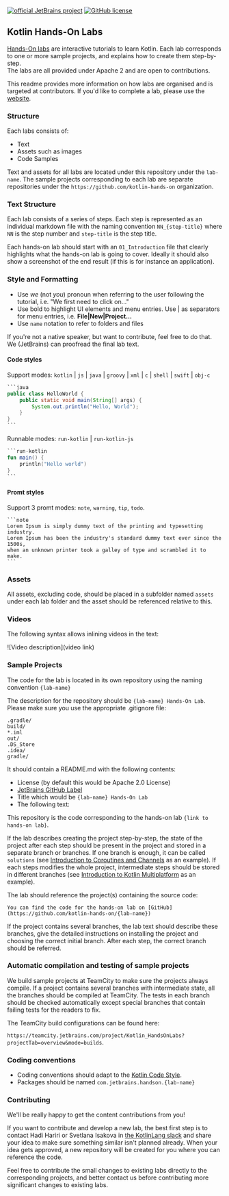 [![official JetBrains project](https://jb.gg/badges/official.svg)](https://confluence.jetbrains.com/display/ALL/JetBrains+on+GitHub)
[![GitHub license](https://img.shields.io/badge/license-Apache%20License%202.0-blue.svg?style=flat)](https://www.apache.org/licenses/LICENSE-2.0)


## Kotlin Hands-On Labs

[Hands-On labs](https://play.kotlinlang.org/hands-on) are interactive tutorials to learn Kotlin.
Each lab corresponds to one or more sample projects, and explains how to create them step-by-step.   
The labs are all provided under Apache 2 and are open to contributions. 

This readme provides more information on how labs are organised and is targeted at contributors.
If you'd like to complete a lab, please use the [website](https://play.kotlinlang.org/hands-on).


### Structure

Each labs consists of:

* Text
* Assets such as images
* Code Samples

Text and assets for all labs are located under this repository under the `lab-name`.
The sample projects corresponding to each lab are separate repositories under the `https://github.com/kotlin-hands-on` organization.  

### Text Structure

Each lab consists of a series of steps.
Each step is represented as an individual markdown file with the naming convention `NN_{step-title}` where
`NN` is the step number and `step-title` is the step title. 

Each hands-on lab should start with an `01_Introduction` file that clearly highlights what the hands-on lab is going to cover.
Ideally it should also show a screenshot of the end result (if this is for instance an application). 

### Style and Formatting

* Use *we* (not *you*) pronoun when referring to the user following the tutorial, i.e. "We first need to click on..." 
* Use bold to highlight UI elements and menu entries. Use | as separators for menu entries, i.e. **File|New|Project...**
* Use `name` notation to refer to folders and files

If you're not a native speaker, but want to contribute, feel free to do that.
We (JetBrains) can proofread the final lab text.

#### Code styles

Support modes: `kotlin` | `js` | `java` | `groovy` | `xml` | `c` | `shell` | `swift` | `obj-c`

```java
`​`​`java
public class HelloWorld {
    public static void main(String[] args) {
        System.out.println("Hello, World");
    }
}
`​`​`
```

Runnable modes: `run-kotlin` | `run-kotlin-js`

```kotlin
`​`​`run-kotlin
fun main() {
    println("Hello world")
}
`​`​`
```


#### Promt styles

Support 3 promt modes: `note`, `warning`, `tip`, `todo`.

```
`​`​`note
Lorem Ipsum is simply dummy text of the printing and typesetting industry. 
Lorem Ipsum has been the industry's standard dummy text ever since the 1500s, 
when an unknown printer took a galley of type and scrambled it to make.
`​`​`
```

### Assets

All assets, excluding code, should be placed in a subfolder named `assets` under each lab folder and the asset should be referenced relative to this.

### Videos

The following syntax allows inlining videos in the text:

![Video description](video link) 

### Sample Projects

The code for the lab is located in its own repository using the naming convention `{lab-name}`

The description for the repository should be `{lab-name} Hands-On Lab`. Please make sure you use the appropriate .gitignore file:

```
.gradle/
build/
*.iml
out/
.DS_Store
.idea/
gradle/
```

It should contain a README.md with the following contents:

* License (by default this would be Apache 2.0 License)
* [JetBrains GitHub Label](https://confluence.jetbrains.com/display/ALL/JetBrains+on+GitHub)
* Title which would be `{lab-name} Hands-On Lab`
* The following text:

This repository is the code corresponding to the hands-on lab `{link to hands-on lab}`. 

If the lab describes creating the project step-by-step, the state of the project after each step should be present
in the project and stored in a separate branch or branches. If one branch is enough, it can be called `solutions`
(see [Introduction to Coroutines and Channels](https://play.kotlinlang.org/hands-on/Introduction%20to%20Coroutines%20and%20Channels/01_Introduction) as an example).
If each steps modifies the whole project, intermediate steps should be stored in different branches
(see [Introduction to Kotlin Multiplatform](https://github.com/kotlin-hands-on/intro-kotlin-mutliplatform) as an example).

The lab should reference the project(s) containing the source code:

`You can find the code for the hands-on lab on [GitHub](https://github.com/kotlin-hands-on/{lab-name})` 

If the project contains several branches, the lab text should describe these branches, give the detailed instructions on
installing the project and choosing the correct initial branch. After each step, the correct branch should be referred.

### Automatic compilation and testing of sample projects

We build sample projects at TeamCity to make sure the projects always compile. 
If a project contains several branches with intermediate state, all the branches should be compiled at TeamCity.
The tests in each branch should be checked automatically except special branches that contain failing tests for the readers to fix.

The TeamCity build configurations can be found here:

`https://teamcity.jetbrains.com/project/Kotlin_HandsOnLabs?projectTab=overview&mode=builds`.

### Coding conventions

* Coding conventions should adapt to the [Kotlin Code Style](https://kotlinlang.org/docs/reference/coding-conventions.html). 
* Packages should be named `com.jetbrains.handson.{lab-name}` 

### Contributing

We'll be really happy to get the content contributions from you! 

If you want to contribute and develop a new lab, the best first step is to contact Hadi Hariri or Svetlana Isakova in
[the KotlinLang slack](http://kotlinlang.slack.com/) and share your idea to make sure something similar isn't planned already.
When your idea gets approved, a new repository will be created for you where you can reference the code. 

Feel free to contribute the small changes to existing labs directly to the corresponding projects, and better contact us
before contributing more significant changes to existing labs. 
